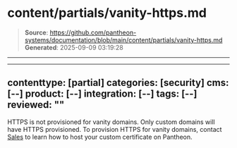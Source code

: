 # content/partials/vanity-https.md

> **Source**: https://github.com/pantheon-systems/documentation/blob/main/content/partials/vanity-https.md
> **Generated**: 2025-09-09 03:19:28

---

---
contenttype: [partial]
categories: [security]
cms: [--]
product: [--]
integration: [--]
tags: [--]
reviewed: ""
---

<Alert title="Note"  type="info" >

HTTPS is not provisioned for vanity domains. Only custom domains will have HTTPS provisioned. To provision HTTPS for vanity domains, contact [Sales](https://pantheon.io/contact-us) to learn how to host your custom certificate on Pantheon.

</Alert>